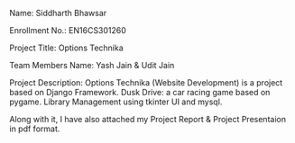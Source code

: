 Name: Siddharth Bhawsar

Enrollment No.: EN16CS301260

Project Title: Options Technika

Team Members Name: Yash Jain & Udit Jain

Project Description: Options Technika (Website Development) is a project based on Django Framework. Dusk Drive: a car racing game based on pygame.
                    Library Management using tkinter UI and mysql.

Along with it, I have also attached my Project Report & Project Presentaion in pdf format.
